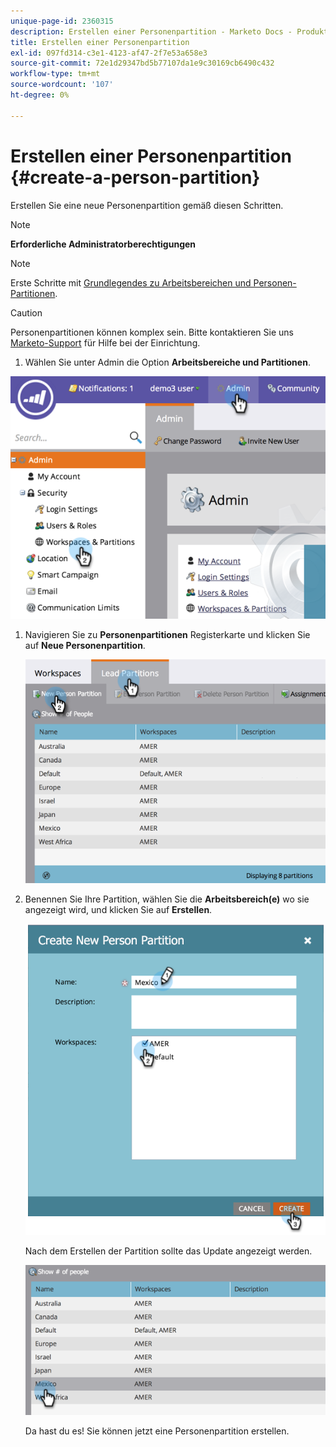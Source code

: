 ```yaml
---
unique-page-id: 2360315
description: Erstellen einer Personenpartition - Marketo Docs - Produktdokumentation
title: Erstellen einer Personenpartition
exl-id: 097fd314-c3e1-4123-af47-2f7e53a658e3
source-git-commit: 72e1d29347bd5b77107da1e9c30169cb6490c432
workflow-type: tm+mt
source-wordcount: '107'
ht-degree: 0%

---
```


# Erstellen einer Personenpartition {#create-a-person-partition}

Erstellen Sie eine neue Personenpartition gemäß diesen Schritten.

>[!NOTE]
>
>**Erforderliche Administratorberechtigungen**

>[!NOTE]
>
>Erste Schritte mit [Grundlegendes zu Arbeitsbereichen und Personen-Partitionen](/help/marketo/product-docs/administration/workspaces-and-person-partitions/understanding-workspaces-and-person-partitions.md).

>[!CAUTION]
>
>Personenpartitionen können komplex sein. Bitte kontaktieren Sie uns [Marketo-Support](https://nation.marketo.com/t5/Support/ct-p/Support) für Hilfe bei der Einrichtung.

1. Wählen Sie unter Admin die Option **Arbeitsbereiche und Partitionen**.

![](assets/image2014-9-17-11-3a32-3a12.png)

1. Navigieren Sie zu **Personenpartitionen** Registerkarte und klicken Sie auf **Neue Personenpartition**.

   ![](assets/two-2.png)

1. Benennen Sie Ihre Partition, wählen Sie die **Arbeitsbereich(e)** wo sie angezeigt wird, und klicken Sie auf **Erstellen**.

   ![](assets/three-2.png)

   Nach dem Erstellen der Partition sollte das Update angezeigt werden.

   ![](assets/four-2.png)

   Da hast du es! Sie können jetzt eine Personenpartition erstellen.

